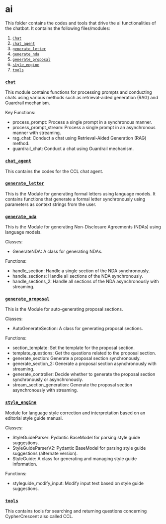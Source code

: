 # ai
This folder contains the codes and tools that drive the ai functionalities of the chatbot. It contains the following files/modules:
1. [`Chat`](#chat)
2. [`chat_agent`](#chat_agent)
3. [`generate_letter`](#generate_letter)
4. [`generate_nda`](#generate_nda)
5. [`generate_proposal`](#generate_proposal_2)
6. [`style_engine`](#generate_proposal_2)
7. [`tools`](#tools)


### [`chat`](./chat.py)
This module contains functions for processing prompts and conducting chats using various methods such as retrieval-aided generation (RAG) and Guardrail mechanism.


Key Functions:
- process_prompt: Process a single prompt in a synchronous manner.
- process_prompt_stream: Process a single prompt in an asynchronous manner with streaming.
- rag_chat: Conduct a chat using Retrieval-Aided Generation (RAG) method.
- guardrail_chat: Conduct a chat using Guardrail mechanism.


### [`chat_agent`](./chat_agent.py)
This contains the codes for the CCL chat agent.


### [`generate_letter`](./generate_letter.py)
This is the Module for generating formal letters using language models. 
It contains functions that generate a formal letter synchronously using parameters as context strings from the user.

### [`generate_nda`](./generate_nda.py)
This is the Module for generating Non-Disclosure Agreements (NDAs) using language models.

Classes:
- GenerateNDA: A class for generating NDAs.

Functions:
- handle_section: Handle a single section of the NDA synchronously.
- handle_sections: Handle all sections of the NDA synchronously.
- handle_sections_2: Handle all sections of the NDA asynchronously with streaming.


### [`generate_proposal`](./generate_proposal_2.py)
This is the Module for auto-generating proposal sections.

Classes:
- AutoGenerateSection: A class for generating proposal sections.

Functions:
- section_template: Set the template for the proposal section.
- template_questions: Get the questions related to the proposal section.
- generate_section: Generate a proposal section synchronously.
- generate_section_2: Generate a proposal section asynchronously with streaming.
- generate_controller: Decide whether to generate the proposal section synchronously or asynchronously.
- stream_section_generation: Generate the proposal section asynchronously with streaming.


### [`style_engine`](./style_engine.py)
Module for language style correction and interpretation based on an editorial style guide manual.

Classes:
- StyleGuideParser: Pydantic BaseModel for parsing style guide suggestions.
- StyleGuideParserV2: Pydantic BaseModel for parsing style guide suggestions (alternate version).
- StyleGuide: A class for generating and managing style guide information.

Functions:
- styleguide_modify_input: Modify input text based on style guide suggestions.


### [`tools`](./tools.py)
This contains tools for searching and returning questions concerning CypherCrescent also called CCL.
